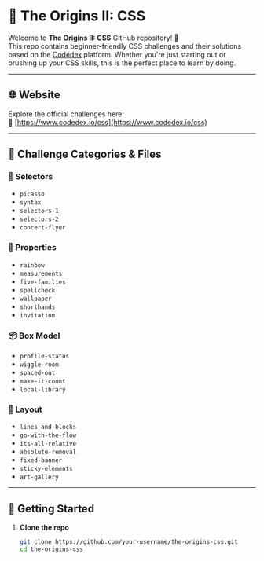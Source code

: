 # 🎨 The Origins II: CSS

Welcome to **The Origins II: CSS** GitHub repository! 🌈  
This repo contains beginner-friendly CSS challenges and their solutions based on the [Codédex](https://www.codedex.io/css) platform. Whether you're just starting out or brushing up your CSS skills, this is the perfect place to learn by doing.

---

## 🌐 Website

Explore the official challenges here:  
🔗 [https://www.codedex.io/css](https://www.codedex.io/css)

---

## 📁 Challenge Categories & Files

### 🎯 Selectors
- `picasso`
- `syntax`
- `selectors-1`
- `selectors-2`
- `concert-flyer`

### 🧰 Properties
- `rainbow`
- `measurements`
- `five-families`
- `spellcheck`
- `wallpaper`
- `shorthands`
- `invitation`

### 📦 Box Model
- `profile-status`
- `wiggle-room`
- `spaced-out`
- `make-it-count`
- `local-library`

### 🧱 Layout
- `lines-and-blocks`
- `go-with-the-flow`
- `its-all-relative`
- `absolute-removal`
- `fixed-banner`
- `sticky-elements`
- `art-gallery`

---

## 🚀 Getting Started

1. **Clone the repo**
   ```bash
   git clone https://github.com/your-username/the-origins-css.git
   cd the-origins-css
